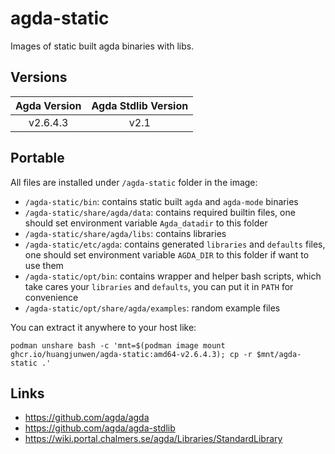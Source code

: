 # agda-static

Images of static built agda binaries with libs.

## Versions

| Agda Version | Agda Stdlib Version |
| :---: | :---: |
| v2.6.4.3 | v2.1 |

## Portable

All files are installed under `/agda-static` folder in the image:

- `/agda-static/bin`: contains static built `agda` and `agda-mode` binaries
- `/agda-static/share/agda/data`: contains required builtin files, one should set environment variable `Agda_datadir` to this folder
- `/agda-static/share/agda/libs`: contains libraries
- `/agda-static/etc/agda`: contains generated `libraries` and `defaults` files, one should set environment variable `AGDA_DIR` to this folder if want to use them
- `/agda-static/opt/bin`: contains wrapper and helper bash scripts, which take cares your `libraries` and `defaults`, you can put it in `PATH` for convenience
- `/agda-static/opt/share/agda/examples`: random example files

You can extract it anywhere to your host like:

```
podman unshare bash -c 'mnt=$(podman image mount ghcr.io/huangjunwen/agda-static:amd64-v2.6.4.3); cp -r $mnt/agda-static .'
```

## Links

- https://github.com/agda/agda
- https://github.com/agda/agda-stdlib
- https://wiki.portal.chalmers.se/agda/Libraries/StandardLibrary
